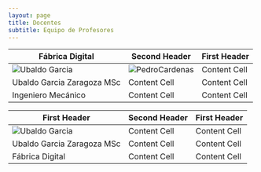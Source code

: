 ```yaml
---
layout: page
title: Docentes 
subtitle: Equipo de Profesores
---
```


| Fábrica Digital  | Second Header |First Header  | 
| ------------- | ------------- |------------- |
| ![Ubaldo Garcia](https://user-images.githubusercontent.com/27815265/216997972-edf3994e-d436-4bb1-9ecf-6ddbbb119781.png) | ![PedroCardenas](https://user-images.githubusercontent.com/27815265/217002458-f8d42d07-fb85-4e42-be93-ff5c692877d0.png)  | Content Cell  | 
| Ubaldo Garcia Zaragoza MSc  | Content Cell  |Content Cell  |
| Ingeniero Mecánico | Content Cell  |Content Cell  |


| First Header  | Second Header |First Header  | 
| ------------- | ------------- |------------- |
| ![Ubaldo Garcia](https://user-images.githubusercontent.com/27815265/216997972-edf3994e-d436-4bb1-9ecf-6ddbbb119781.png) | Content Cell  | Content Cell  | 
| Ubaldo Garcia Zaragoza MSc  | Content Cell  |Content Cell  |
| Fábrica Digital | Content Cell  |Content Cell  |
